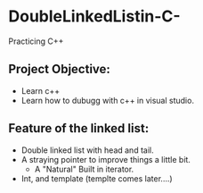# DoubleLinkedListin-C-
Practicing C++


## Project Objective: 
* Learn c++
* Learn how to dubugg with c++ in visual studio.
 
## Feature of the linked list: 
* Double linked list with head and tail. 
* A straying pointer to improve things a little bit. 
    * A "Natural" Built in iterator. 
* Int, and template (templte comes later....)